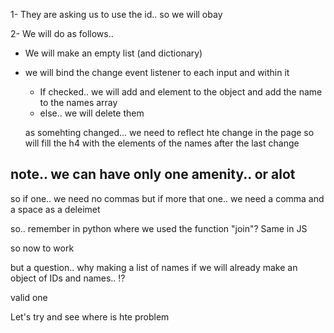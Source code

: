 1- They are asking us to use the id..
so we will obay

2- We will do as follows..
- We will make an empty list (and dictionary)
- we will bind the change event listener to each input and within it
	- If checked.. we will add and element to the object and add the name to the names array
	- else.. we will delete them

	as somehting changed... we need to reflect hte change in the page
	so will fill the h4 with the elements of the names after the last change


## note.. we can have only one amenity.. or alot
so if one.. we need no commas
but if more that one.. we need a comma and  a space as a deleimet

so.. remember in python where we used the function "join"?
Same in JS

so now to work



but a question..
why making a list of names if we will already make an object of IDs and names..
⁉

valid one


Let's try and see where is hte problem

